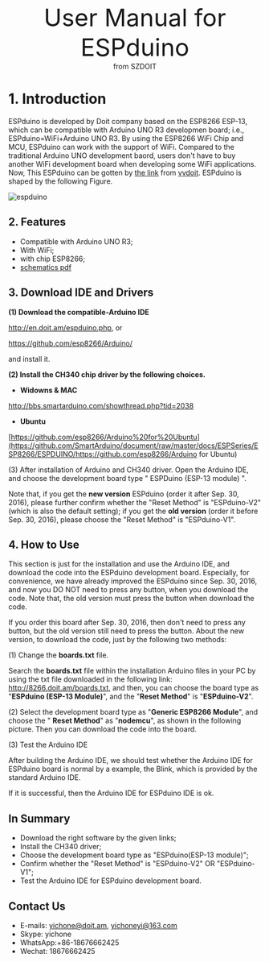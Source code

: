 <center> <font size=10> User Manual for ESPduino </font></center>

<center> from SZDOIT </center>


# 1. Introduction

ESPduino is developed by Doit company based on the ESP8266 ESP-13, which can be compatible with Arduino UNO R3 developmen board; i.e., ESPduino=WiFi+Arduino UNO R3.
By using the ESP8266 WiFi Chip and MCU, ESPduino can work with the support of WiFi. Compared to the traditional Arduino UNO development baord, users don't have to buy another WiFi development board when developing some WiFi applications. Now, This ESPduino can be gotten by [the link](https://github.com/SmartArduino/document/raw/master/docs/ESPSeries/ESP8266/ESPDUINO/http://www.smartarduino.com/view.php?id=94894) from [vvdoit](https://github.com/SmartArduino/document/raw/master/docs/ESPSeries/ESP8266/ESPDUINO/www.vvdoit.com). ESPduino is shaped by the following Figure.

![espduino](https://github.com/SmartArduino/document/raw/master/docs/ESPSeries/ESP8266/ESPDUINO/espduino.jpg)

## 2. Features

- Compatible with Arduino UNO R3;
- With WiFi;
- with chip ESP8266;
- [schematics pdf](https://github.com/SmartArduino/document/raw/master/docs/ESPSeries/ESP8266/ESPDUINO/https://github.com/SmartArduino/ESPboard/blob/master/espduino_shematic.pdf)

## 3. Download IDE and Drivers

**(1) Download the compatible-Arduino IDE**

http://en.doit.am/espduino.php, or

https://github.com/esp8266/Arduino/

and install it.

**(2) Install the CH340 chip driver by the following choices.**

- **Widowns & MAC**

http://bbs.smartarduino.com/showthread.php?tid=2038

- **Ubuntu**

[https://github.com/esp8266/Arduino%20for%20Ubuntu](https://github.com/SmartArduino/document/raw/master/docs/ESPSeries/ESP8266/ESPDUINO/https://github.com/esp8266/Arduino for Ubuntu)

(3) After installation of Arduino and CH340 driver. Open the Arduino IDE, and choose the development board type " ESPDuino (ESP-13 module) ".

Note that, if you get the **new version** ESPduino (order it after Sep. 30, 2016), please further confirm whether the "Reset Method" is "ESPduino-V2" (which is also the default setting); if you get the **old version** (order it before Sep. 30, 2016), please choose the "Reset Method" is "ESPduino-V1".

## 4. How to Use

This section is just for the installation and use the Arduino IDE, and download the code into the ESPduino development board. Especially, for convenience, we have already improved the ESPduino since Sep. 30, 2016, and now you DO NOT need to press any button, when you download the code. Note that, the old version must press the button when download the code.

If you order this board after Sep. 30, 2016, then don't need to press any button, but the old version still need to press the button. About the new version, to download the code, just by the following two methods:

(1) Change the **boards.txt** file.

Search the **boards.txt** file within the installation Arduino files in your PC by using the txt file downloaded in the following link: http://8266.doit.am/boards.txt, and then, you can choose the board type as "**ESPduino (ESP-13 Module)**", and the "**Reset Method**" is "**ESPduino-V2**".

(2) Select the development board type as "**Generic ESP8266 Module**", and choose the " **Reset Method**" as "**nodemcu**", as shown in the following picture. Then you can download the code into the board.

(3) Test the Arduino IDE

After building the Arduino IDE, we should test whether the Arduino IDE for ESPduino board is normal by a example, the Blink, which is provided by the standard Arduino IDE.

If it is successful, then the Arduino IDE for ESPduino IDE is ok.

## In Summary

- Download the right software by the given links;
- Install the CH340 driver;
- Choose the development board type as "ESPduino(ESP-13 module)";
- Confirm whether the "Reset Method" is "ESPduino-V2" OR "ESPduino-V1";
- Test the Arduino IDE for ESPduino development board.



## Contact Us

- E-mails: [yichone@doit.am](mailto:yichone@doit.am), [yichoneyi@163.com](mailto:yichoneyi@163.com)
- Skype: yichone
- WhatsApp:+86-18676662425
- Wechat: 18676662425